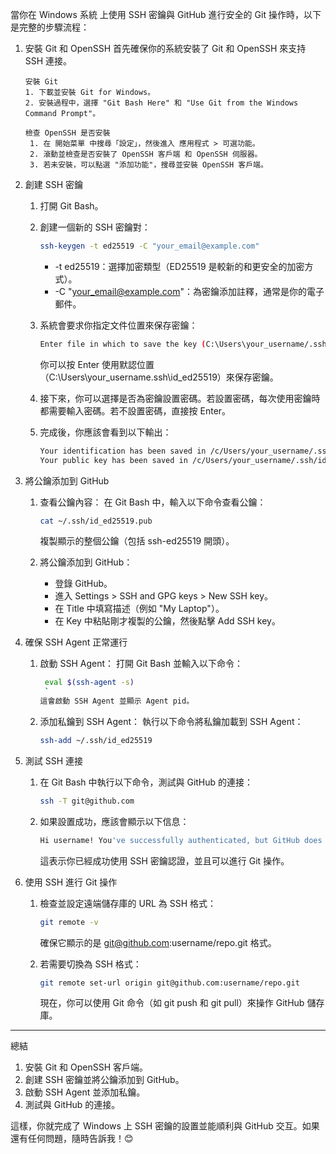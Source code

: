當你在 Windows 系統 上使用 SSH 密鑰與 GitHub 進行安全的 Git 操作時，以下是完整的步驟流程：

1.  安裝 Git 和 OpenSSH
    首先確保你的系統安裝了 Git 和 OpenSSH 來支持 SSH 連接。

        安裝 Git
        1. 下載並安裝 Git for Windows。
        2. 安裝過程中，選擇 "Git Bash Here" 和 "Use Git from the Windows Command Prompt"。

        檢查 OpenSSH 是否安裝
         1. 在 開始菜單 中搜尋「設定」，然後進入 應用程式 > 可選功能。
         2. 滾動並檢查是否安裝了 OpenSSH 客戶端 和 OpenSSH 伺服器。
         3. 若未安裝，可以點選 "添加功能"，搜尋並安裝 OpenSSH 客戶端。

2.  創建 SSH 密鑰

    1. 打開 Git Bash。
    2. 創建一個新的 SSH 密鑰對：

       ```bash
       ssh-keygen -t ed25519 -C "your_email@example.com"
       ```

       - -t ed25519：選擇加密類型（ED25519 是較新的和更安全的加密方式）。
       - -C "your_email@example.com"：為密鑰添加註釋，通常是你的電子郵件。

    3. 系統會要求你指定文件位置來保存密鑰：

       ```bash
       Enter file in which to save the key (C:\Users\your_username/.ssh/id_ed25519):
       ```

       你可以按 Enter 使用默認位置（C:\Users\your_username\.ssh\id_ed25519）來保存密鑰。

    4. 接下來，你可以選擇是否為密鑰設置密碼。若設置密碼，每次使用密鑰時都需要輸入密碼。若不設置密碼，直接按 Enter。

    5. 完成後，你應該會看到以下輸出：

       ```bash
       Your identification has been saved in /c/Users/your_username/.ssh/id_ed25519.
       Your public key has been saved in /c/Users/your_username/.ssh/id_ed25519.pub.
       ```

3.  將公鑰添加到 GitHub

    1. 查看公鑰內容： 在 Git Bash 中，輸入以下命令查看公鑰：

       ```bash
       cat ~/.ssh/id_ed25519.pub
       ```

       複製顯示的整個公鑰（包括 ssh-ed25519 開頭）。

    2. 將公鑰添加到 GitHub：
       - 登錄 GitHub。
       - 進入 Settings > SSH and GPG keys > New SSH key。
       - 在 Title 中填寫描述（例如 "My Laptop"）。
       - 在 Key 中粘貼剛才複製的公鑰，然後點擊 Add SSH key。

4.  確保 SSH Agent 正常運行

    1. 啟動 SSH Agent： 打開 Git Bash 並輸入以下命令：

       ```bash
        eval $(ssh-agent -s)
        `
       這會啟動 SSH Agent 並顯示 Agent pid。

       ```

    2. 添加私鑰到 SSH Agent： 執行以下命令將私鑰加載到 SSH Agent：

       ```bash
       ssh-add ~/.ssh/id_ed25519
       ```

5.  測試 SSH 連接

    1. 在 Git Bash 中執行以下命令，測試與 GitHub 的連接：

       ```bash
       ssh -T git@github.com
       ```

    2. 如果設置成功，應該會顯示以下信息：

       ```bash
       Hi username! You've successfully authenticated, but GitHub does not provide shell access.
       ```

       這表示你已經成功使用 SSH 密鑰認證，並且可以進行 Git 操作。

6.  使用 SSH 進行 Git 操作

    1. 檢查並設定遠端儲存庫的 URL 為 SSH 格式：

       ```bash
       git remote -v
       ```

       確保它顯示的是 git@github.com:username/repo.git 格式。

    2. 若需要切換為 SSH 格式：

       ```bash
       git remote set-url origin git@github.com:username/repo.git
       ```

       現在，你可以使用 Git 命令（如 git push 和 git pull）來操作 GitHub 儲存庫。

---

總結

1. 安裝 Git 和 OpenSSH 客戶端。
2. 創建 SSH 密鑰並將公鑰添加到 GitHub。
3. 啟動 SSH Agent 並添加私鑰。
4. 測試與 GitHub 的連接。

這樣，你就完成了 Windows 上 SSH 密鑰的設置並能順利與 GitHub 交互。如果還有任何問題，隨時告訴我！😊
